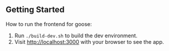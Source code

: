 ## Getting Started

How to run the frontend for goose:

1. Run `./build-dev.sh` to build the dev environment.
2. Visit [http://localhost:3000](http://localhost:3000) with your browser to see the app.
